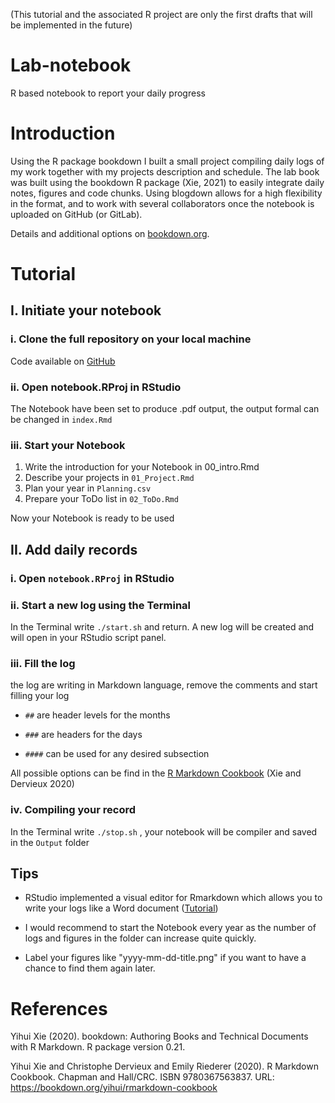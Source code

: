 (This tutorial and the associated R project are only the first drafts that will be implemented in the future)

# Lab-notebook
 R based notebook to report your daily progress

# Introduction

Using the R package bookdown I built a small project compiling daily logs of my work together with my projects description and schedule. The lab book was built using the bookdown R package (Xie, 2021) to easily integrate daily notes, figures and code chunks. Using blogdown allows for a high flexibility in the format, and to work with several collaborators once the notebook is uploaded on GitHub (or GitLab).

Details and additional options on [bookdown.org](https://bookdown.org/).

# Tutorial

## I. Initiate your notebook

### i. Clone the full repository on your local machine

Code available on [GitHub](https://github.com/remybeugnon/Lab-notebook)

### ii. Open notebook.RProj in RStudio

The Notebook have been set to produce .pdf output, the output formal can be changed in `index.Rmd`

### iii. Start your Notebook

1.  Write the introduction for your Notebook in 00_intro.Rmd
2.  Describe your projects in `01_Project.Rmd`
3.  Plan your year in `Planning.csv`
4.  Prepare your ToDo list in `02_ToDo.Rmd`

Now your Notebook is ready to be used

## II. Add daily records

### i. Open `notebook.RProj` in RStudio

### ii. Start a new log using the Terminal

In the Terminal write `./start.sh` and return. A new log will be created and will open in your RStudio script panel.

### iii. Fill the log

the log are writing in Markdown language, remove the comments and start filling your log

-   `##` are header levels for the months

-   `###` are headers for the days

-   `####` can be used for any desired subsection

All possible options can be find in the [R Markdown Cookbook](https://bookdown.org/yihui/rmarkdown-cookbook/) (Xie and Dervieux 2020)

### iv. Compiling your record

In the Terminal write `./stop.sh` , your notebook will be compiler and saved in the `Output` folder

## Tips

-   RStudio implemented a visual editor for Rmarkdown which allows you to write your logs like a Word document ([Tutorial](https://rstudio.github.io/visual-markdown-editing/))

-   I would recommend to start the Notebook every year as the number of logs and figures in the folder can increase quite quickly.

-   Label your figures like "yyyy-mm-dd-title.png" if you want to have a chance to find them again later.

# References

Yihui Xie (2020). bookdown: Authoring Books and Technical Documents with R Markdown. R package version 0.21.

Yihui Xie and Christophe Dervieux and Emily Riederer (2020). R Markdown Cookbook. Chapman and Hall/CRC. ISBN 9780367563837. URL: <https://bookdown.org/yihui/rmarkdown-cookbook>
